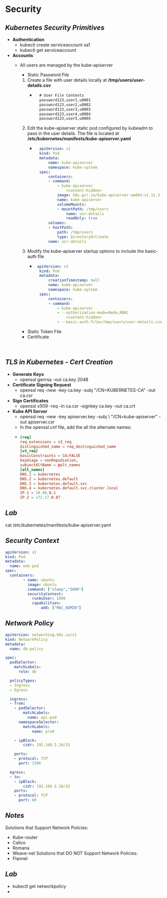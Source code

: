 # **Security**
## *Kubernetes Security Primitives*
* **Authentication**
  * kubectl create serviceaccount sa1
  * kubectl get serviceaccount
* **Accounts**
  * All users are managed by the kube-apiserver
    * Static Password File
    1. Create a file with user details locally at **/tmp/users/user-details.csv**
        * ```txt
            # User File Contents
            password123,user1,u0001  
            password123,user2,u0002  
            password123,user3,u0003  
            password123,user4,u0004  
            password123,user5,u0005  
            ```
    2. Edit the kube-apiserver static pod configured by kubeadm to pass in the user details. The file is located at **/etc/kubernetes/manifests/kube-apiserver.yaml**
        * ```yaml
            apiVersion: v1
            kind: Pod
            metadata:
                name: kube-apiserver
                namespace: kube-system
            spec:
                containers:
                - command:
                    - kube-apiserver
                        <content-hidden>
                    image: k8s.gcr.io/kube-apiserver-amd64:v1.11.3
                    name: kube-apiserver
                    volumeMounts:
                    - mountPath: /tmp/users
                        name: usr-details
                        readOnly: true
                volumes:
                - hostPath:
                    path: /tmp/users
                    type: DirectoryOrCreate
                name: usr-details
          ```
    3. Modify the kube-apiserver startup options to include the basic-auth file
        * ``` yaml
           apiVersion: v1
            kind: Pod
            metadata:
                creationTimestamp: null
                name: kube-apiserver
                namespace: kube-system
            spec:
                containers:
                - command:
                    - kube-apiserver
                    - --authorization-mode=Node,RBAC
                        <content-hidden>
                    - --basic-auth-file=/tmp/users/user-details.csv 
          ```

    * Static Token File
    * Certificate

<br>

## *TLS in Kubernetes - Cert Creation*

* **Generate Keys**
    * openssl genrsa -out ca.key 2048
* **Certificate Signing Request**
    * openssl req -new -key ca.key -subj "/CN=KUBERNETES-CA" -out ca.csr
* **Sign Certificates**
  * openssl x509 -req -in ca.csr -signkey ca.key -out ca.crt
* **Kube API Server**
  * openssl req -new -key apiserver.key -subj \ "/CN=kube-apiserver" -out apiserver.csr
  * In the openssl.cnf file, add the all the alternate names:
  * ```cnf
    [req]
    req_extensions = v3_req
    distinguished_name = req_destinguished_name
    [v3_req]
    basicConstraints = CA:FALSE
    keyUsage = nonRepudiation,
    subjectAltName = @alt_names
    [alt_names]
    DNS.1 = kubernetes
    DNS.2 = kubernetes.default
    DNS.3 = kubernetes.default.svc
    DNS.4 = kubernetes.default.svc.cluster.local
    IP.1 = 10.96.0.1
    IP.2 = 172.17.0.87
    ```
## *Lab*
cat /etc/kubernetes/manifests/kube-apiserver.yaml

## *Security Context*
```yaml
apiVersion: v1
kind: Pod
metadata:
  name: web-pod
spec:
  containers:
        - name: ubuntu
          image: ubuntu
          command: ["sleep","3600"]
          securityContext:
            runAsUser: 1000
            capabilities:
                add: ["MAC_ADMIN"]
```

## *Network Policy*
```yaml
apiVersion: networking.k8s.io/v1
kind: NetworkPolicy
metadata:
  name: db-policy

spec:
  podSelector:
    matchLabels:
      role: db

  policyTypes:
  - Ingress
  - Egress

  ingress:
  - from:
    - podSelector:
        matchLabels:
          name: api-pod
      namespaceSelector:
        matchLabels:
            name: prod

    - ipBlock:
        cidr: 192.168.5.10/32

    ports:
    - protocol: TCP
      port: 3306

  egress:
  - to:
    - ipBlock:
        cidr: 192.168.5.10/32
    ports:
    - protocol: TCP
      port: 80
```
## *Notes*
Solutions that Support Network Policies:
* Kube-router
* Calico
* Romana
* Weave-net
Solutions that DO NOT Support Network Policies:
* Flannel

## *Lab*
* kubectl get networkpolicy
* 